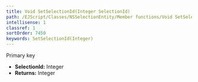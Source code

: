 ```yaml
---
title: Void SetSelectionId(Integer SelectionId)
path: /EJScript/Classes/NSSelectionEntity/Member functions/Void SetSelectionId(Integer p_0)
intellisense: 1
classref: 1
sortOrder: 7450
keywords: SetSelectionId(Integer)
---
```



Primary key



* **SelectionId:** Integer
* **Returns:** Integer


